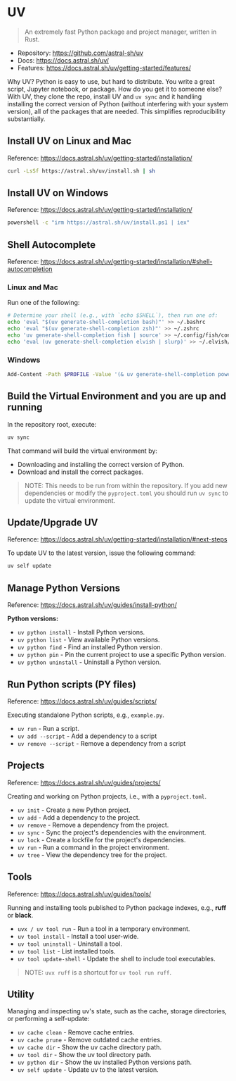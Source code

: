 # UV

> An extremely fast Python package and project manager, written in Rust.

- Repository: https://github.com/astral-sh/uv
- Docs: https://docs.astral.sh/uv/
- Features: https://docs.astral.sh/uv/getting-started/features/

Why UV? Python is easy to use, but hard to distribute. You write a great script, Jupyter notebook, or package. How do you get it to someone else? With UV, they clone the repo, install UV and `uv sync` and it handling installing the correct version of Python (without interfering with your system version), all of the packages that are needed. This simplifies reproducibility substantially.

## Install UV on Linux and Mac

Reference: https://docs.astral.sh/uv/getting-started/installation/

```bash
curl -LsSf https://astral.sh/uv/install.sh | sh
```

## Install UV on Windows

Reference: https://docs.astral.sh/uv/getting-started/installation/

```bash
powershell -c "irm https://astral.sh/uv/install.ps1 | iex"

```

## Shell Autocomplete

Reference: https://docs.astral.sh/uv/getting-started/installation/#shell-autocompletion

### Linux and Mac

Run one of the following:

```bash
# Determine your shell (e.g., with `echo $SHELL`), then run one of:
echo 'eval "$(uv generate-shell-completion bash)"' >> ~/.bashrc
echo 'eval "$(uv generate-shell-completion zsh)"' >> ~/.zshrc
echo 'uv generate-shell-completion fish | source' >> ~/.config/fish/config.fish
echo 'eval (uv generate-shell-completion elvish | slurp)' >> ~/.elvish/rc.elv
```

### Windows

```bash
Add-Content -Path $PROFILE -Value '(& uv generate-shell-completion powershell) | Out-String | Invoke-Expression'
```

## Build the Virtual Environment and you are up and running

In the repository root, execute:

```bash
uv sync
```

That command will build the virtual environment by:

- Downloading and installing the correct version of Python.
- Download and install the correct packages.

> NOTE: This needs to be run from within the repository. If you add new dependencies or modify the `pyproject.toml` you should run `uv sync` to update the virtual environment.

## Update/Upgrade UV

Reference: https://docs.astral.sh/uv/getting-started/installation/#next-steps

To update UV to the latest version, issue the following command:

```bash
uv self update
```

## Manage Python Versions

Reference: https://docs.astral.sh/uv/guides/install-python/

**Python versions:**

- `uv python install` - Install Python versions.
- `uv python list` - View available Python versions.
- `uv python find` - Find an installed Python version.
- `uv python pin` - Pin the current project to use a specific Python version.
- `uv python uninstall` - Uninstall a Python version.

## Run Python scripts (PY files)

Reference: https://docs.astral.sh/uv/guides/scripts/

Executing standalone Python scripts, e.g., `example.py`.

- `uv run` - Run a script.
- `uv add --script` - Add a dependency to a script
- `uv remove --script` - Remove a dependency from a script

## Projects

Reference: https://docs.astral.sh/uv/guides/projects/

Creating and working on Python projects, i.e., with a `pyproject.toml`.

- `uv init` -  Create a new Python project.
- `uv add` -  Add a dependency to the project.
- `uv remove` -  Remove a dependency from the project.
- `uv sync` -  Sync the project's dependencies with the environment.
- `uv lock` -  Create a lockfile for the project's dependencies.
- `uv run` -  Run a command in the project environment.
- `uv tree` -  View the dependency tree for the project.

## Tools

Reference: https://docs.astral.sh/uv/guides/tools/

Running and installing tools published to Python package indexes, e.g., **ruff** or **black**.

- `uvx / uv tool run` - Run a tool in a temporary environment.
- `uv tool install` - Install a tool user-wide.
- `uv tool uninstall` - Uninstall a tool.
- `uv tool list` - List installed tools.
- `uv tool update-shell` - Update the shell to include tool executables.

> NOTE: `uvx ruff` is a shortcut for `uv tool run ruff`.

## Utility

Managing and inspecting uv's state, such as the cache, storage directories, or performing a self-update:

- `uv cache clean` - Remove cache entries.
- `uv cache prune` - Remove outdated cache entries.
- `uv cache dir` - Show the uv cache directory path.
- `uv tool dir` - Show the uv tool directory path.
- `uv python dir` - Show the uv installed Python versions path.
- `uv self update` - Update uv to the latest version.
